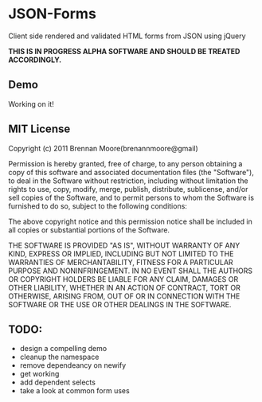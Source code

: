 # JSON-Forms

Client side rendered and validated HTML forms from JSON using jQuery

**THIS IS IN PROGRESS ALPHA SOFTWARE AND SHOULD BE TREATED ACCORDINGLY.**

## Demo

Working on it!

## MIT License

Copyright (c) 2011 Brennan Moore(brenannmoore@gmail)

Permission is hereby granted, free of charge, to any person obtaining a copy of this software and associated documentation files (the "Software"), to deal in the Software without restriction, including without limitation the rights to use, copy, modify, merge, publish, distribute, sublicense, and/or sell copies of the Software, and to permit persons to whom the Software is furnished to do so, subject to the following conditions:

The above copyright notice and this permission notice shall be included in all copies or substantial portions of the Software.

THE SOFTWARE IS PROVIDED "AS IS", WITHOUT WARRANTY OF ANY KIND, EXPRESS OR IMPLIED, INCLUDING BUT NOT LIMITED TO THE WARRANTIES OF MERCHANTABILITY, FITNESS FOR A PARTICULAR PURPOSE AND NONINFRINGEMENT. IN NO EVENT SHALL THE AUTHORS OR COPYRIGHT HOLDERS BE LIABLE FOR ANY CLAIM, DAMAGES OR OTHER LIABILITY, WHETHER IN AN ACTION OF CONTRACT, TORT OR OTHERWISE, ARISING FROM, OUT OF OR IN CONNECTION WITH THE SOFTWARE OR THE USE OR OTHER DEALINGS IN THE SOFTWARE.

## TODO:

- design a compelling demo
- cleanup the namespace
- remove dependeancy on newify
- get working
- add dependent selects
- take a look at common form uses

